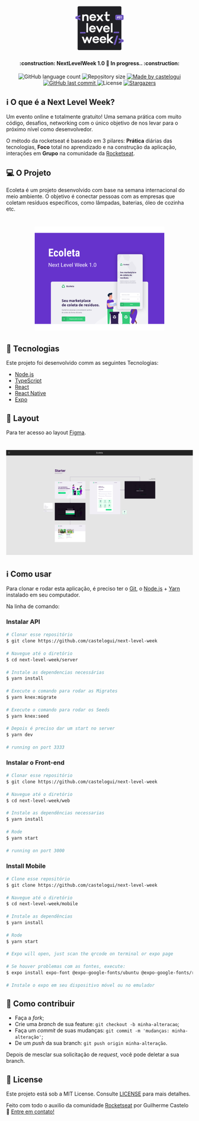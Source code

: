 <h1 align="center">
    <img alt="NextLevelWeek" title="#NextLevelWeek" src=".github/logo.svg" width="130px" />
</h1>

<h4 align="center"> 
	:construction: NextLevelWeek 1.0 🚀 In progress.. :construction:
</h4>
<p align="center">
  <img alt="GitHub language count" src="https://img.shields.io/github/languages/count/castelogui/next-level-week?color=%2304D361">

  <img alt="Repository size" src="https://img.shields.io/github/repo-size/castelogui/next-level-week">
	
  <a href="https://www.linkedin.com/in/castelo-guilherme/">
    <img alt="Made by castelogui" src="https://img.shields.io/badge/made%20by-castelogui-%2304D361">
  </a>

  <a href="https://github.com/castelogui/next-level-week/commits/master">
    <img alt="GitHub last commit" src="https://img.shields.io/github/last-commit/castelogui/next-level-week">
  </a>

  <img alt="License" src="https://img.shields.io/badge/license-MIT-brightgreen">
   <a href="https://github.com/castelogui/next-level-week/stargazers">
    <img alt="Stargazers" src="https://img.shields.io/github/stars/castelogui/next-level-week?style=social">
  </a>
</p>

## :information_source: O que é a Next Level Week?

Um evento online e totalmente gratuito! Uma semana prática com muito código, desafios, networking com o único objetivo de nos levar para o próximo nível como desenvolvedor.

O método da rocketseat é baseado em 3 pilares: **Prática** diárias das tecnologias, **Foco** total no aprendizado e na construção da aplicação, interações em **Grupo** na comunidade da [Rocketseat](https://rocketseat.com.br/). 

## 💻 O Projeto

Ecoleta é um projeto desenvolvido com base na semana internacional do meio ambiente. O objetivo é conectar pessoas com as empresas que coletam resíduos específicos, como lâmpadas, baterias, óleo de cozinha etc.

<h1 align="center">
    <img alt="Example" title="Example" src=".github/capa.svg" width="350px" />
</h1>


## :rocket: Tecnologias

Este projeto foi desenvolvido comm as seguintes Tecnologias:

- [Node.js][nodejs]
- [TypeScript][typescript]
- [React][reactjs]
- [React Native][rn]
- [Expo][expo]

## 🔖 Layout

Para ter acesso ao layout [Figma](https://www.figma.com/file/1SxgOMojOB2zYT0Mdk28lB/?viewer=1&node-id=).

<h1 align="center">
    <img alt="Layout" title="Layout" src=".github/layout.png" width="550px" />
</h1>

## :information_source: Como usar

Para clonar e rodar esta aplicação, é preciso ter o [Git](https://git-scm.com), o [Node.js][nodejs] + [Yarn][yarn] instalado em seu computador.

Na linha de comando:

### Instalar API 

```bash
# Clonar esse repositório
$ git clone https://github.com/castelogui/next-level-week

# Navegue até o diretório
$ cd next-level-week/server

# Instale as dependencias necessárias
$ yarn install

# Execute o comando para rodar as Migrates
$ yarn knex:migrate

# Execute o comando para rodar os Seeds
$ yarn knex:seed

# Depois é preciso dar um start no server
$ yarn dev

# running on port 3333
```

### Instalar o Front-end

```bash
# Clonar esse repositório
$ git clone https://github.com/castelogui/next-level-week

# Navegue até o diretório
$ cd next-level-week/web

# Instale as dependências necessarias
$ yarn install

# Rode
$ yarn start

# running on port 3000
```

### Install Mobile

```bash
# Clone esse repositório
$ git clone https://github.com/castelogui/next-level-week

# Navegue até o diretório
$ cd next-level-week/mobile

# Instale as dependências
$ yarn install

# Rode
$ yarn start

# Expo will open, just scan the qrcode on terminal or expo page

# Se houver problemas com as fontes, execute:
$ expo install expo-font @expo-google-fonts/ubuntu @expo-google-fonts/roboto

# Instale o expo em seu dispositivo móvel ou no emulador

```

## 🤔 Como contribuir

- Faça a *fork*;
- Crie uma *branch* de sua feature: `git checkout -b minha-alteracao`;
- Faça um *commit* de suas mudanças: `git commit -m 'mudanças: minha-alteração'`;
- De um *push* da sua branch: `git push origin minha-alteração`.

Depois de mesclar sua solicitação de *request*, você pode deletar a sua branch.

## :memo: License

Este projeto está sob a MIT License. Consulte [LICENSE](https://github.com/castelogui/next-level-week/blob/master/LICENSE) para mais detalhes.


Feito com todo o auxilio da comunidade [Rocketseat](https://discord.gg/JJsN5Mt) por Guilherme Castelo :wave: [Entre em contato!](https://www.linkedin.com/in/castelo-guilherme/)

[nodejs]: https://nodejs.org/
[typescript]: https://www.typescriptlang.org/
[expo]: https://expo.io/
[reactjs]: https://reactjs.org
[rn]: https://facebook.github.io/react-native/
[yarn]: https://yarnpkg.com/
[vs]: https://code.visualstudio.com/
[vceditconfig]: https://marketplace.visualstudio.com/items?itemName=EditorConfig.EditorConfig
[vceslint]: https://marketplace.visualstudio.com/items?itemName=dbaeumer.vscode-eslint
[prettier]: https://marketplace.visualstudio.com/items?itemName=esbenp.prettier-vscode
